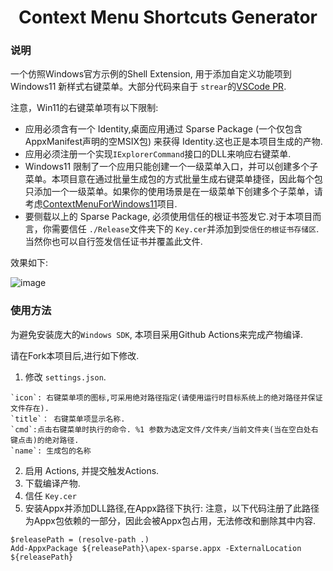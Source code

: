 <div align="center">
  
# Context Menu Shortcuts Generator
</div>

###  说明
一个仿照Windows官方示例的Shell Extension, 用于添加自定义功能项到 Windows11 新样式右键菜单。大部分代码来自于 `strear`的[VSCode PR](https://github.com/strear/vscode/tree/40fa2790a739ae949aa9e3145a092465300d45ef/build/win32/shell-extension-win11).

注意，Win11的右键菜单项有以下限制:

* 应用必须含有一个 Identity,桌面应用通过 Sparse Package (一个仅包含AppxManifest声明的空MSIX包) 来获得 Identity.这也正是本项目生成的产物.
* 应用必须注册一个实现`IExplorerCommand`接口的DLL来响应右键菜单.
* Windows11 限制了一个应用只能创建一个一级菜单入口，并可以创建多个子菜单。本项目意在通过批量生成包的方式批量生成右键菜单捷径，因此每个包只添加一个一级菜单。如果你的使用场景是在一级菜单下创建多个子菜单，请考虑[ContextMenuForWindows11](https://github.com/ikas-mc/ContextMenuForWindows11)项目.
* 要侧载以上的 Sparse Package, 必须使用信任的根证书签发它.对于本项目而言，你需要信任 `./Release`文件夹下的 `Key.cer`并添加到`受信任的根证书存储区`.当然你也可以自行签发信任证书并覆盖此文件. 

效果如下:

![image](https://user-images.githubusercontent.com/44310445/174622439-ba5c8560-d9d5-442d-b80c-eb7694fbf077.png)

### 使用方法
为避免安装庞大的`Windows SDK`, 本项目采用Github Actions来完成产物编译.

请在Fork本项目后,进行如下修改.
1. 修改 `settings.json`.
```
`icon`: 右键菜单项的图标,可采用绝对路径指定(请使用运行时目标系统上的绝对路径并保证文件存在).
`title`： 右键菜单项显示名称.
`cmd`:点击右键菜单时执行的命令. %1 参数为选定文件/文件夹/当前文件夹(当在空白处右键点击)的绝对路径.
`name`: 生成包的名称
```
2. 启用 Actions, 并提交触发Actions.
3. 下载编译产物.
4. 信任 `Key.cer`
5. 安装Appx并添加DLL路径,在Appx路径下执行: 注意，以下代码注册了此路径为Appx包依赖的一部分，因此会被Appx包占用，无法修改和删除其中内容.
```
$releasePath = (resolve-path .)
Add-AppxPackage ${releasePath}\apex-sparse.appx -ExternalLocation ${releasePath}
```
